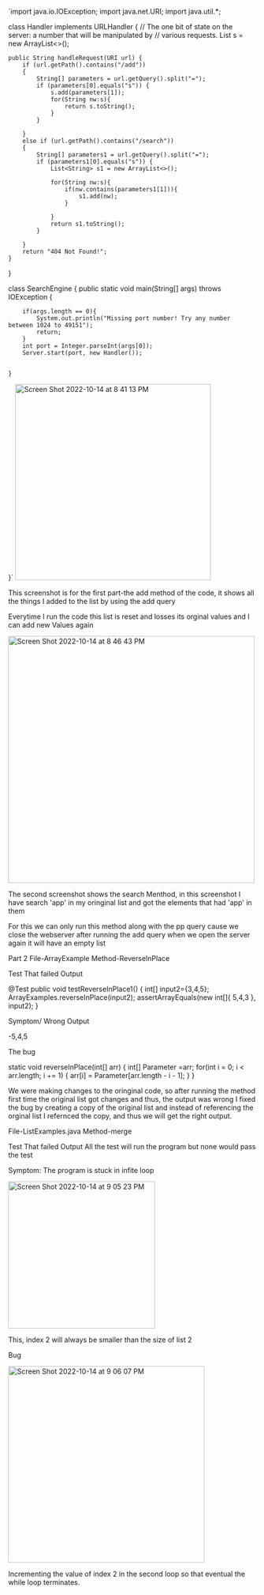 `import java.io.IOException;
import java.net.URI;
import java.util.*; 

class Handler implements URLHandler {
    // The one bit of state on the server: a number that will be manipulated by
    // various requests.
    List<String> s = new ArrayList<>();

    public String handleRequest(URI url) {
        if (url.getPath().contains("/add")) 
        { 
            String[] parameters = url.getQuery().split("=");
            if (parameters[0].equals("s")) {
                s.add(parameters[1]);
                for(String nw:s){
                    return s.toString();
                }
            }
        
        }
        else if (url.getPath().contains("/search")) 
        { 
            String[] parameters1 = url.getQuery().split("=");
            if (parameters1[0].equals("s")) {
                List<String> s1 = new ArrayList<>();
                
                for(String nw:s){
                    if(nw.contains(parameters1[1])){
                        s1.add(nw);
                    }
                     
                }
                return s1.toString();
            }
        
        }
        return "404 Not Found!";
    }
}

class SearchEngine {
    public static void main(String[] args) throws IOException {
    
        if(args.length == 0){
            System.out.println("Missing port number! Try any number between 1024 to 49151");
            return;
        }
        int port = Integer.parseInt(args[0]);
        Server.start(port, new Handler());

    
    }
}`
  <img width="397" alt="Screen Shot 2022-10-14 at 8 41 13 PM" src="https://user-images.githubusercontent.com/100493743/195967353-af6c11ca-ab57-4869-95a5-67f528aa4e8c.png">

  This screenshot is for the first part-the add method of the code, it shows all the things I added to the list by using the add query
  
  Everytime I run the code this list is reset and losses its orginal values and I can add new Values again
  
  <img width="500" alt="Screen Shot 2022-10-14 at 8 46 43 PM" src="https://user-images.githubusercontent.com/100493743/195967451-57ed45da-1fb4-4811-b6e4-f142e3b7d69b.png">
 
  The second screenshot shows the search Menthod, in this screenshot I have search 'app' in my oringinal list and got the elements that had 'app' in them
  
  For this we can only run this method along with the pp query cause we close the webserver after running the add query when we open the server again it will have an empty list
  
  Part 2
  File-ArrayExample
  Method-ReverseInPlace
  
  
  Test That failed Output
  
  
  @Test 
	public void testReverseInPlace1() {
    int[] input2={3,4,5};
    ArrayExamples.reverseInPlace(input2);
    assertArrayEquals(new int[]{ 5,4,3 }, input2);
  }
  
  
  Symptom/ Wrong Output
  
  -5,4,5
  
  The bug
  
  static void reverseInPlace(int[] arr) {
    int[] Parameter =arr;
    for(int i = 0; i < arr.length; i += 1) {
      arr[i] = Parameter[arr.length - i - 1];
    }
  }
  
  
  We were making changes to the oringinal code, so after running the method first time the original list got changes and thus, the output was wrong
  I fixed the bug by creating a copy of the original list and instead of referencing the orginal list I refernced the copy, and thus we will get the right output.
  
  
  File-ListExamples.java
  Method-merge
  
 Test That failed Output
 All the test will run the program but none would pass the test
 
 Symptom: The program is stuck in infite loop
 
  <img width="298" alt="Screen Shot 2022-10-14 at 9 05 23 PM" src="https://user-images.githubusercontent.com/100493743/195967974-c91bf232-14ca-4f3c-b952-9e34cf8de02d.png">
  
  
This, index 2 will always be smaller than the size of list 2

Bug


<img width="398" alt="Screen Shot 2022-10-14 at 9 06 07 PM" src="https://user-images.githubusercontent.com/100493743/195967989-15570def-8175-4e85-85bc-299cec1de7f3.png">

Incrementing the value of index 2 in the second loop so that eventual the while loop terminates. 
